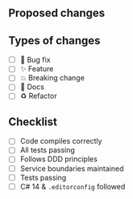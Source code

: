 ## Proposed changes

<!-- Use GitHub Copilot to summarize your changes -->

## Types of changes

- [ ] 🐛 Bug fix
- [ ] ✨ Feature
- [ ] 💥 Breaking change
- [ ] 📝 Docs
- [ ] ♻️ Refactor

## Checklist

- [ ] Code compiles correctly
- [ ] All tests passing
- [ ] Follows DDD principles
- [ ] Service boundaries maintained
- [ ] Tests passing
- [ ] C# 14 & `.editorconfig` followed
